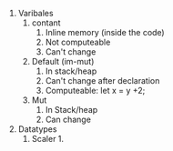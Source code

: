 1. Varibales
	1. contant
		1. Inline memory (inside the code)
		2. Not computeable
		3. Can't change
	2. Default (im-mut)
		1. In stack/heap
		2. Can't change after declaration
		3. Computeable: let x = y +2;
	3. Mut
		1. In Stack/heap
		2. Can change
2. Datatypes
	1. Scaler
		1. 